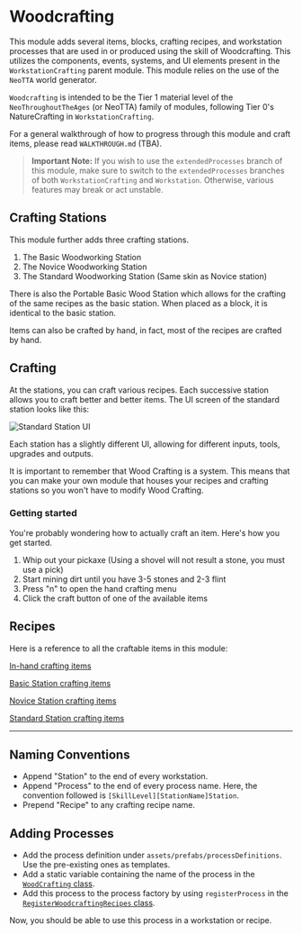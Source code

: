 Woodcrafting
============

This module adds several items, blocks, crafting recipes, and workstation processes that are used in or produced using
the skill of Woodcrafting. This utilizes the components, events, systems, and UI elements present in the
`WorkstationCrafting` parent module. This module relies on the use of the `NeoTTA` world generator.

`Woodcrafting` is intended to be the Tier 1 material level of the `NeoThroughoutTheAges` (or NeoTTA) family of modules,
following Tier 0's NatureCrafting in `WorkstationCrafting`.

For a general walkthrough of how to progress through this module and craft items, please read `WALKTHROUGH.md` (TBA).

> **Important Note:** If you wish to use the `extendedProcesses` branch of this module, make sure to switch to the
`extendedProcesses` branches of both `WorkstationCrafting` and `Workstation`. Otherwise, various features may break or
act unstable.

## Crafting Stations
This module further adds three crafting stations.

1. The Basic Woodworking Station
2. The Novice Woodworking Station
3. The Standard Woodworking Station (Same skin as Novice station)

There is also the Portable Basic Wood Station which allows for the crafting of the same recipes as the basic station. When placed as a block, it is identical to the basic station.

Items can also be crafted by hand, in fact, most of the recipes are crafted by hand.

## Crafting
At the stations, you can craft various recipes. Each successive station allows you to craft better and better items. The UI screen of the standard station looks like this:

![Standard Station UI](https://github.com/Steampunkery/WoodCrafting/blob/master/assets/textures/StandardWoodworking.png)

Each station has a slightly different UI, allowing for different inputs, tools, upgrades and outputs.

It is important to remember that Wood Crafting is a system. This means that you can make your own module that houses your recipes and crafting stations so you won't have to modify Wood Crafting.

### Getting started
You're probably wondering how to actually craft an item. Here's how you get started.

1. Whip out your pickaxe (Using a shovel will not result a stone, you must use a pick)
2. Start mining dirt until you have 3-5 stones and 2-3 flint
3. Press "n" to open the hand crafting menu
4. Click the craft button of one of the available items

## Recipes
Here is a reference to all the craftable items in this module:

[In-hand crafting items](https://github.com/Terasology/WoodCrafting/tree/master/assets/prefabs/recipe/hand)

[Basic Station crafting items](https://github.com/Terasology/WoodCrafting/tree/master/assets/prefabs/recipe/wood/basic)

[Novice Station crafting items](https://github.com/Terasology/WoodCrafting/tree/master/assets/prefabs/recipe/wood/novice)

[Standard Station crafting items](https://github.com/Terasology/WoodCrafting/tree/master/assets/prefabs/recipe/wood/standard)

---

## Naming Conventions

* Append "Station" to the end of every workstation.
* Append "Process" to the end of every process name. Here, the convention followed is `[SkillLevel][StationName]Station`.
* Prepend "Recipe" to any crafting recipe name.

## Adding Processes

* Add the process definition under `assets/prefabs/processDefinitions`. Use the pre-existing ones as templates.
* Add a static variable containing the name of the process in the [`WoodCrafting` class](/src/main/java/org/terasology/woodCrafting/Woodcrafting.java).
* Add this process to the process factory by using `registerProcess` in the [`RegisterWoodcraftingRecipes` class](/src/main/java/org/terasology/woodCrafting/system/RegisterWoodcraftingRecipes.java).

Now, you should be able to use this process in a workstation or recipe.
